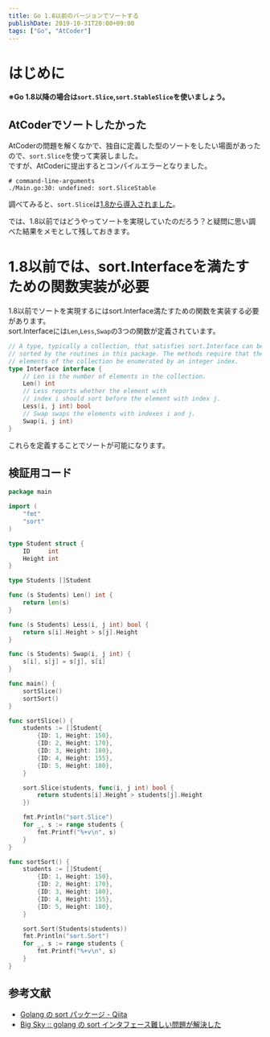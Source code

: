 ```yaml
---
title: Go 1.8以前のバージョンでソートする
publishDate: 2019-10-31T20:00+09:00
tags: ["Go", "AtCoder"]
---
```


# はじめに

__※Go 1.8以降の場合は`sort.Slice`,`sort.StableSlice`を使いましょう。__

## AtCoderでソートしたかった

AtCoderの問題を解くなかで、独自に定義した型のソートをしたい場面があったので、`sort.Slice`を使って実装しました。  
ですが、AtCoderに提出するとコンパイルエラーとなりました。

```
# command-line-arguments
./Main.go:30: undefined: sort.SliceStable
```

調べてみると、`sort.Slice`は[1.8から導入されました](https://golang.org/doc/go1.8#sort_slice)。

では、1.8以前ではどうやってソートを実現していたのだろう？と疑問に思い調べた結果をメモとして残しておきます。

# 1.8以前では、sort.Interfaceを満たすための関数実装が必要

1.8以前でソートを実現するにはsort.Interface満たすための関数を実装する必要があります。  
sort.Interfaceには`Len`,`Less`,`Swap`の3つの関数が定義されています。

```go
// A type, typically a collection, that satisfies sort.Interface can be
// sorted by the routines in this package. The methods require that the
// elements of the collection be enumerated by an integer index.
type Interface interface {
	// Len is the number of elements in the collection.
	Len() int
	// Less reports whether the element with
	// index i should sort before the element with index j.
	Less(i, j int) bool
	// Swap swaps the elements with indexes i and j.
	Swap(i, j int)
}
```


これらを定義することでソートが可能になります。

## 検証用コード

```go
package main

import (
	"fmt"
	"sort"
)

type Student struct {
	ID     int
	Height int
}

type Students []Student

func (s Students) Len() int {
	return len(s)
}

func (s Students) Less(i, j int) bool {
	return s[i].Height > s[j].Height
}

func (s Students) Swap(i, j int) {
	s[i], s[j] = s[j], s[i]
}

func main() {
	sortSlice()
	sortSort()
}

func sortSlice() {
	students := []Student{
		{ID: 1, Height: 150},
		{ID: 2, Height: 170},
		{ID: 3, Height: 180},
		{ID: 4, Height: 155},
		{ID: 5, Height: 180},
	}

	sort.Slice(students, func(i, j int) bool {
		return students[i].Height > students[j].Height
	})

	fmt.Println("sort.Slice")
	for _, s := range students {
		fmt.Printf("%+v\n", s)
	}
}

func sortSort() {
	students := []Student{
		{ID: 1, Height: 150},
		{ID: 2, Height: 170},
		{ID: 3, Height: 180},
		{ID: 4, Height: 155},
		{ID: 5, Height: 180},
	}

	sort.Sort(Students(students))
	fmt.Println("sort.Sort")
	for _, s := range students {
		fmt.Printf("%+v\n", s)
	}
}
```

## 参考文献

- [Golang の sort パッケージ - Qiita](https://qiita.com/Jxck_/items/fb829b818aac5b5f54f7)
- [Big Sky :: golang の sort インタフェース難しい問題が解決した](https://mattn.kaoriya.net/software/lang/go/20161004092237.htm)
